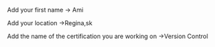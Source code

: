 Add your first name
-> Ami

Add your location
->Regina,sk

Add the name of the certification you are working on
->Version Control
